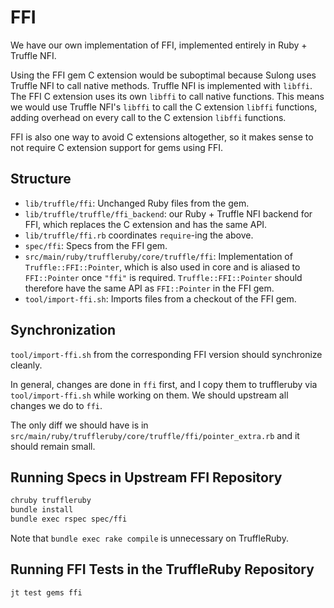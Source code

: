 # FFI

We have our own implementation of FFI, implemented entirely in Ruby + Truffle
NFI.

Using the FFI gem C extension would be suboptimal because Sulong uses Truffle
NFI to call native methods. Truffle NFI is implemented with `libffi`. The FFI C
extension uses its own `libffi` to call native functions. This means we would
use Truffle NFI's `libffi` to call the C extension `libffi` functions, adding
overhead on every call to the C extension `libffi` functions.

FFI is also one way to avoid C extensions altogether, so it makes sense to not
require C extension support for gems using FFI.

## Structure

* `lib/truffle/ffi`: Unchanged Ruby files from the gem.
* `lib/truffle/truffle/ffi_backend`: our Ruby + Truffle NFI backend for FFI,
  which replaces the C extension and has the same API.
* `lib/truffle/ffi.rb` coordinates `require`-ing the above.
* `spec/ffi`: Specs from the FFI gem.
* `src/main/ruby/truffleruby/core/truffle/ffi`: Implementation of
  `Truffle::FFI::Pointer`, which is also used in core and is aliased to
  `FFI::Pointer` once `"ffi"` is required. `Truffle::FFI::Pointer` should
  therefore have the same API as `FFI::Pointer` in the FFI gem.
* `tool/import-ffi.sh`: Imports files from a checkout of the FFI gem.

## Synchronization

`tool/import-ffi.sh` from the corresponding FFI version should synchronize cleanly.

In general, changes are done in `ffi` first, and I copy them to truffleruby via `tool/import-ffi.sh` while working on them.
We should upstream all changes we do to `ffi`.

The only diff we should have is in `src/main/ruby/truffleruby/core/truffle/ffi/pointer_extra.rb` and it should remain small.

## Running Specs in Upstream FFI Repository

```bash
chruby truffleruby
bundle install
bundle exec rspec spec/ffi
```

Note that `bundle exec rake compile` is unnecessary on TruffleRuby.

## Running FFI Tests in the TruffleRuby Repository

```bash
jt test gems ffi
```
